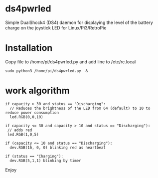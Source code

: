 # ds4pwrled
Simple DualShock4 (DS4) daemon for displaying the level of the battery charge on the joystick LED for Linux/Pi3/RetroPie

# Installation

Copy file to /home/pi/ds4pwrled.py
and add line  to /etc/rc.local
```
sudo python3 /home/pi/ds4pwrled.py  &
```

# work algorithm
```
if capacity > 30 and status == "Discharging":
  // Reduces the brightness of the LED from 64 (default) to 10 to reduce power consumption
  led.RGB(0,0,10)
	
if capacity <= 30 and capacity > 10 and status == "Discharging"):
 // adds red
 led.RGB(1,0,5)
		
if (capacity <= 10 and status == "Discharging"):
  dev.RGB(16, 0, 0) blinking red as heartbeat
	
if (status == "Charging"):
  dev.RGB(5,1,1) blinking by timer
```

Enjoy
